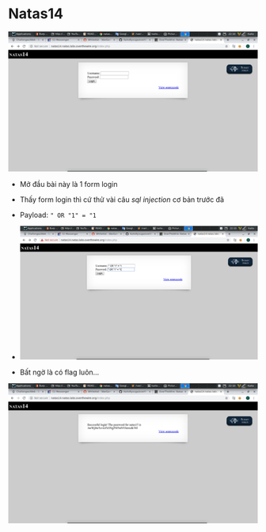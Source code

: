 # Natas14

![1](image/1.png)

- Mở đầu bài này là 1 form login

- Thấy form login thì cứ thử vài câu *sql injection* cơ bản trước đã

- Payload: `" OR "1" = "1`

- ![2](image/2.png)

- Bất ngờ là có flag luôn...

![3](image/3.png)



